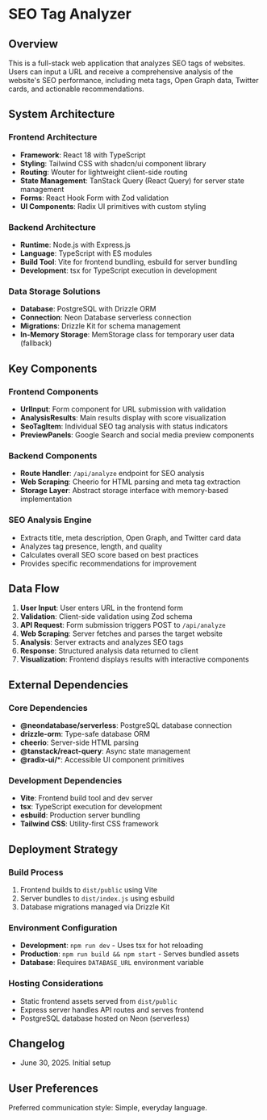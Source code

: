 # SEO Tag Analyzer

## Overview

This is a full-stack web application that analyzes SEO tags of websites. Users can input a URL and receive a comprehensive analysis of the website's SEO performance, including meta tags, Open Graph data, Twitter cards, and actionable recommendations.

## System Architecture

### Frontend Architecture
- **Framework**: React 18 with TypeScript
- **Styling**: Tailwind CSS with shadcn/ui component library
- **Routing**: Wouter for lightweight client-side routing
- **State Management**: TanStack Query (React Query) for server state management
- **Forms**: React Hook Form with Zod validation
- **UI Components**: Radix UI primitives with custom styling

### Backend Architecture
- **Runtime**: Node.js with Express.js
- **Language**: TypeScript with ES modules
- **Build Tool**: Vite for frontend bundling, esbuild for server bundling
- **Development**: tsx for TypeScript execution in development

### Data Storage Solutions
- **Database**: PostgreSQL with Drizzle ORM
- **Connection**: Neon Database serverless connection
- **Migrations**: Drizzle Kit for schema management
- **In-Memory Storage**: MemStorage class for temporary user data (fallback)

## Key Components

### Frontend Components
- **UrlInput**: Form component for URL submission with validation
- **AnalysisResults**: Main results display with score visualization
- **SeoTagItem**: Individual SEO tag analysis with status indicators
- **PreviewPanels**: Google Search and social media preview components

### Backend Components
- **Route Handler**: `/api/analyze` endpoint for SEO analysis
- **Web Scraping**: Cheerio for HTML parsing and meta tag extraction
- **Storage Layer**: Abstract storage interface with memory-based implementation

### SEO Analysis Engine
- Extracts title, meta description, Open Graph, and Twitter card data
- Analyzes tag presence, length, and quality
- Calculates overall SEO score based on best practices
- Provides specific recommendations for improvement

## Data Flow

1. **User Input**: User enters URL in the frontend form
2. **Validation**: Client-side validation using Zod schema
3. **API Request**: Form submission triggers POST to `/api/analyze`
4. **Web Scraping**: Server fetches and parses the target website
5. **Analysis**: Server extracts and analyzes SEO tags
6. **Response**: Structured analysis data returned to client
7. **Visualization**: Frontend displays results with interactive components

## External Dependencies

### Core Dependencies
- **@neondatabase/serverless**: PostgreSQL database connection
- **drizzle-orm**: Type-safe database ORM
- **cheerio**: Server-side HTML parsing
- **@tanstack/react-query**: Async state management
- **@radix-ui/***: Accessible UI component primitives

### Development Dependencies
- **Vite**: Frontend build tool and dev server
- **tsx**: TypeScript execution for development
- **esbuild**: Production server bundling
- **Tailwind CSS**: Utility-first CSS framework

## Deployment Strategy

### Build Process
1. Frontend builds to `dist/public` using Vite
2. Server bundles to `dist/index.js` using esbuild
3. Database migrations managed via Drizzle Kit

### Environment Configuration
- **Development**: `npm run dev` - Uses tsx for hot reloading
- **Production**: `npm run build && npm start` - Serves bundled assets
- **Database**: Requires `DATABASE_URL` environment variable

### Hosting Considerations
- Static frontend assets served from `dist/public`
- Express server handles API routes and serves frontend
- PostgreSQL database hosted on Neon (serverless)

## Changelog
- June 30, 2025. Initial setup

## User Preferences

Preferred communication style: Simple, everyday language.